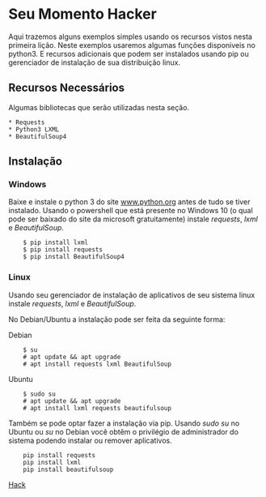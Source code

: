 # Seu Momento Hacker

Aqui trazemos alguns exemplos simples usando os recursos vistos nesta primeira lição.
Neste exemplos usaremos algumas funções disponiveis no python3. E recursos adicionais que podem
ser instalados usando pip ou gerenciador de instalação de sua distribuição linux.

## Recursos Necessários

Algumas bibliotecas que serão utilizadas nesta seção.

	* Requests
	* Python3 LXML
	* BeautifulSoup4

## Instalação

### Windows

Baixe e instale o python 3 do site www.python.org antes de tudo se tiver instalado.
Usando o powershell que está presente no Windows 10 (o qual pode ser baixado do site da microsoft gratuitamente)
instale  *requests*, *lxml* e *BeautifulSoup*.

```
	$ pip install lxml
	$ pip install requests
	$ pip install BeautifulSoup4
```

### Linux

Usando seu gerenciador de instalação de aplicativos de seu sistema linux instale *requests*, *lxml* e *BeautifulSoup*.

No Debian/Ubuntu a instalação pode ser feita da seguinte forma:

Debian
```
	$ su
	# apt update && apt upgrade
	# apt install requests lxml BeautifulSoup

```

Ubuntu
```
	$ sudo su
	# apt update && apt upgrade
	# apt install lxml requests beautifulsoup
```

Também se pode optar fazer a instalação via pip.
Usando *sudo su* no Ubuntu ou *su* no Debian você obtêm o privilégio de administrador do
sistema podendo instalar ou remover aplicativos.


```
	pip install requests
	pip install lxml
	pip install beautifulsoup
```

[Hack](https://wsricardo.github.io/introprog/licao01/extras/exemplos/hack)
